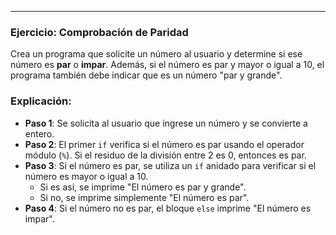 ___
### Ejercicio: Comprobación de Paridad

Crea un programa que solicite un número al usuario y determine si ese número es **par** o **impar**. Además, si el número es par y mayor o igual a 10, el programa también debe indicar que es un número "par y grande".

### Explicación:

- **Paso 1**: Se solicita al usuario que ingrese un número y se convierte a entero.
- **Paso 2**: El primer `if` verifica si el número es par usando el operador módulo (`%`). Si el residuo de la división entre 2 es 0, entonces es par.
- **Paso 3**: Si el número es par, se utiliza un `if` anidado para verificar si el número es mayor o igual a 10.
  - Si es así, se imprime "El número es par y grande".
  - Si no, se imprime simplemente "El número es par".
- **Paso 4**: Si el número no es par, el bloque `else` imprime "El número es impar".
